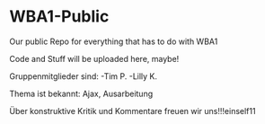 # WBA1-Public
Our public Repo for everything that has to do with WBA1

Code and Stuff will be uploaded here, maybe!

Gruppenmitglieder sind:
-Tim P.
-Lilly K.

Thema ist bekannt: Ajax, Ausarbeitung

Über konstruktive Kritik und Kommentare freuen wir uns!!!einself11